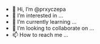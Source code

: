 - 👋 Hi, I’m @prxyczepa
- 👀 I’m interested in ...
- 🌱 I’m currently learning ...
- 💞️ I’m looking to collaborate on ...
- 📫 How to reach me ...

<!---
prxyczepa/prxyczepa is a ✨ special ✨ repository because its `README.md` (this file) appears on your GitHub profile.
You can click the Preview link to take a look at your changes.
--->
